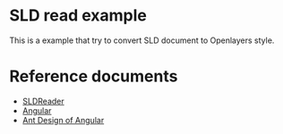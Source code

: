 # SLD read example
This is a example that try to convert SLD document to Openlayers style.

# Reference documents
- [SLDReader](https://github.com/NieuwlandGeo/SLDReader)
- [Angular](https://angular.io/)
- [Ant Design of Angular](https://ng.ant.design/docs/introduce/en)

